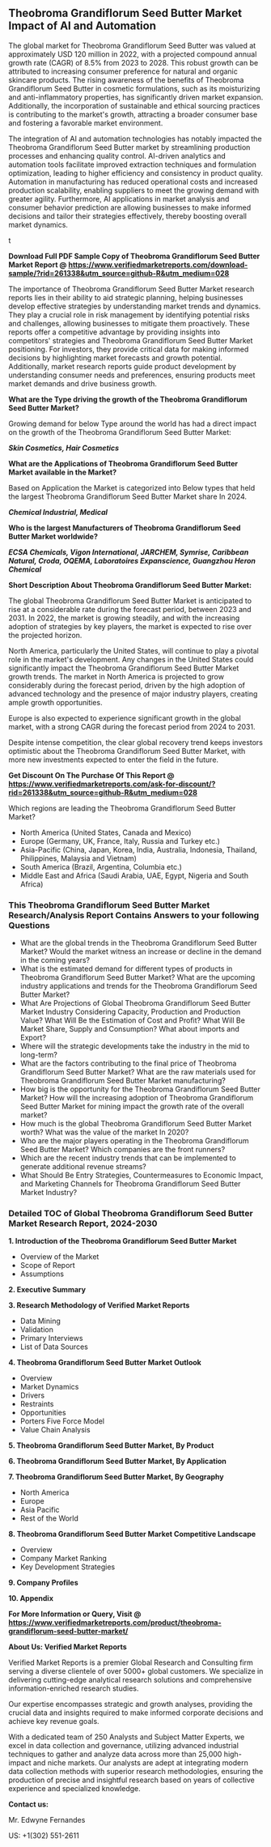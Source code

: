 <h2>Theobroma Grandiflorum Seed Butter Market Impact of AI and Automation</h2><p>The global market for Theobroma Grandiflorum Seed Butter was valued at approximately USD 120 million in 2022, with a projected compound annual growth rate (CAGR) of 8.5% from 2023 to 2028. This robust growth can be attributed to increasing consumer preference for natural and organic skincare products. The rising awareness of the benefits of Theobroma Grandiflorum Seed Butter in cosmetic formulations, such as its moisturizing and anti-inflammatory properties, has significantly driven market expansion. Additionally, the incorporation of sustainable and ethical sourcing practices is contributing to the market's growth, attracting a broader consumer base and fostering a favorable market environment.</p><p>The integration of AI and automation technologies has notably impacted the Theobroma Grandiflorum Seed Butter market by streamlining production processes and enhancing quality control. AI-driven analytics and automation tools facilitate improved extraction techniques and formulation optimization, leading to higher efficiency and consistency in product quality. Automation in manufacturing has reduced operational costs and increased production scalability, enabling suppliers to meet the growing demand with greater agility. Furthermore, AI applications in market analysis and consumer behavior prediction are allowing businesses to make informed decisions and tailor their strategies effectively, thereby boosting overall market dynamics.</p>t</p><p id="" class=""><strong>Download Full PDF Sample Copy of Theobroma Grandiflorum Seed Butter Market Report @ <a href="https://www.verifiedmarketreports.com/download-sample/?rid=261338&utm_source=github-R&utm_medium=028" target="_blank">https://www.verifiedmarketreports.com/download-sample/?rid=261338&utm_source=github-R&utm_medium=028</a></strong></p><p>The importance of&nbsp;Theobroma Grandiflorum Seed Butter Market research reports lies in their ability to aid strategic planning, helping businesses develop effective strategies by understanding market trends and dynamics. They play a crucial role in risk management by identifying potential risks and challenges, allowing businesses to mitigate them proactively. These reports offer a competitive advantage by providing insights into competitors' strategies and Theobroma Grandiflorum Seed Butter Market positioning. For investors, they provide critical data for making informed decisions by highlighting market forecasts and growth potential. Additionally, market research reports guide product development by understanding consumer needs and preferences, ensuring products meet market demands and drive business growth.</p><p><strong>What are the&nbsp;Type driving the growth of the Theobroma Grandiflorum Seed Butter Market?</strong></p><p id="" class="">Growing demand for below Type around the world has had a direct impact on the growth of the Theobroma Grandiflorum Seed Butter Market:</p><em><strong>Skin Cosmetics, Hair Cosmetics</strong></em></p><strong>What are the&nbsp;Applications&nbsp;of Theobroma Grandiflorum Seed Butter Market available in the Market?</strong></p><p id="" class="">Based on Application the Market is categorized into Below types that held the largest Theobroma Grandiflorum Seed Butter Market share In 2024.</p><em><strong>Chemical Industrial, Medical</strong></em></p><strong>Who is the largest Manufacturers of Theobroma Grandiflorum Seed Butter Market worldwide?</strong></p><p><em><strong>ECSA Chemicals, Vigon International, JARCHEM, Symrise, Caribbean Natural, Croda, OQEMA, Laboratoires Expanscience, Guangzhou Heron Chemical</strong></em></p><p id="" class=""><strong>Short Description About Theobroma Grandiflorum Seed Butter Market:</strong></p><p>The global Theobroma Grandiflorum Seed Butter Market is anticipated to rise at a considerable rate during the forecast period, between 2023 and 2031. In 2022, the market is growing steadily, and with the increasing adoption of strategies by key players, the market is expected to rise over the projected horizon.</p><p>North America, particularly the United States, will continue to play a pivotal role in the market's development. Any changes in the United States could significantly impact the Theobroma Grandiflorum Seed Butter Market growth trends. The market in North America is projected to grow considerably during the forecast period, driven by the high adoption of advanced technology and the presence of major industry players, creating ample growth opportunities.</p><p>Europe is also expected to experience significant growth in the global market, with a strong CAGR during the forecast period from 2024 to 2031.</p><p>Despite intense competition, the clear global recovery trend keeps investors optimistic about the Theobroma Grandiflorum Seed Butter Market, with more new investments expected to enter the field in the future.</p><p id="" class=""><strong>Get Discount On The Purchase Of This Report @ <a href="https://www.verifiedmarketreports.com/ask-for-discount/?rid=261338&utm_source=github-R&utm_medium=028" target="_blank">https://www.verifiedmarketreports.com/ask-for-discount/?rid=261338&utm_source=github-R&utm_medium=028</a></strong></p>Which regions are leading the Theobroma Grandiflorum Seed Butter Market?</p><ul><li>North America (United States, Canada and Mexico)</li><li>Europe (Germany, UK, France, Italy, Russia and Turkey etc.)</li><li>Asia-Pacific (China, Japan, Korea, India, Australia, Indonesia, Thailand, Philippines, Malaysia and Vietnam)</li><li>South America (Brazil, Argentina, Columbia etc.)</li><li>Middle East and Africa (Saudi Arabia, UAE, Egypt, Nigeria and South Africa)</li></ul><h3 id="" class="">This Theobroma Grandiflorum Seed Butter Market Research/Analysis Report Contains Answers to your following Questions</h3><ul><li>What are the global trends in the Theobroma Grandiflorum Seed Butter Market? Would the market witness an increase or decline in the demand in the coming years?</li><li>What is the estimated demand for different types of products in Theobroma Grandiflorum Seed Butter Market? What are the upcoming industry applications and trends for the Theobroma Grandiflorum Seed Butter Market?</li><li>What Are Projections of Global Theobroma Grandiflorum Seed Butter Market Industry Considering Capacity, Production and Production Value? What Will Be the Estimation of Cost and Profit? What Will Be Market Share, Supply and Consumption? What about imports and Export?</li><li>Where will the strategic developments take the industry in the mid to long-term?</li><li>What are the factors contributing to the final price of Theobroma Grandiflorum Seed Butter Market? What are the raw materials used for Theobroma Grandiflorum Seed Butter Market manufacturing?</li><li>How big is the opportunity for the Theobroma Grandiflorum Seed Butter Market? How will the increasing adoption of Theobroma Grandiflorum Seed Butter Market for mining impact the growth rate of the overall market?</li><li>How much is the global Theobroma Grandiflorum Seed Butter Market worth? What was the value of the market In 2020?</li><li>Who are the major players operating in the Theobroma Grandiflorum Seed Butter Market? Which companies are the front runners?</li><li>Which are the recent industry trends that can be implemented to generate additional revenue streams?</li><li>What Should Be Entry Strategies, Countermeasures to Economic Impact, and Marketing Channels for Theobroma Grandiflorum Seed Butter Market Industry?</li></ul><h3 id="" class="">Detailed TOC of Global Theobroma Grandiflorum Seed Butter Market Research Report, 2024-2030</h3><p id="" class=""><strong>1. Introduction of the Theobroma Grandiflorum Seed Butter Market</strong></p><ul><li>Overview of the Market</li><li>Scope of Report</li><li>Assumptions</li></ul><p id="" class=""><strong>2. Executive Summary</strong></p><p id="" class=""><strong>3. Research Methodology of Verified Market Reports</strong></p><ul><li>Data Mining</li><li>Validation</li><li>Primary Interviews</li><li>List of Data Sources</li></ul><p id="" class=""><strong>4. Theobroma Grandiflorum Seed Butter Market Outlook</strong></p><ul><li>Overview</li><li>Market Dynamics</li><li>Drivers</li><li>Restraints</li><li>Opportunities</li><li>Porters Five Force Model</li><li>Value Chain Analysis</li></ul><p id="" class=""><strong>5. Theobroma Grandiflorum Seed Butter Market, By Product</strong></p><p id="" class=""><strong>6. Theobroma Grandiflorum Seed Butter Market, By Application</strong></p><p id="" class=""><strong>7. Theobroma Grandiflorum Seed Butter Market, By Geography</strong></p><ul><li>North America</li><li>Europe</li><li>Asia Pacific</li><li>Rest of the World</li></ul><p id="" class=""><strong>8. Theobroma Grandiflorum Seed Butter Market Competitive Landscape</strong></p><ul><li>Overview</li><li>Company Market Ranking</li><li>Key Development Strategies</li></ul><p id="" class=""><strong>9. Company Profiles</strong></p><p id="" class=""><strong>10. Appendix</strong></p><p id="" class=""><strong>For More Information or Query, Visit @ <a href="https://www.verifiedmarketreports.com/product/theobroma-grandiflorum-seed-butter-market/" target="_blank">https://www.verifiedmarketreports.com/product/theobroma-grandiflorum-seed-butter-market/</a></strong></p><p id="" class=""><strong>About Us: Verified Market Reports</strong></p><p id="" class="">Verified Market Reports is a premier Global Research and Consulting firm serving a diverse clientele of over 5000+ global customers. We specialize in delivering cutting-edge analytical research solutions and comprehensive information-enriched research studies.</p><p id="" class="">Our expertise encompasses strategic and growth analyses, providing the crucial data and insights required to make informed corporate decisions and achieve key revenue goals.</p><p id="" class="">With a dedicated team of 250 Analysts and Subject Matter Experts, we excel in data collection and governance, utilizing advanced industrial techniques to gather and analyze data across more than 25,000 high-impact and niche markets. Our analysts are adept at integrating modern data collection methods with superior research methodologies, ensuring the production of precise and insightful research based on years of collective experience and specialized knowledge.</p><p id="" class=""><strong>Contact us:</strong></p><p id="" class="">Mr. Edwyne Fernandes</p><p id="" class="">US: +1(302) 551-2611</p>
